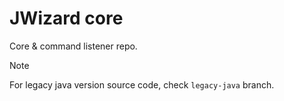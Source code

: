 # JWizard core

Core & command listener repo.

> [!NOTE]  
> For legacy java version source code, check `legacy-java` branch.
